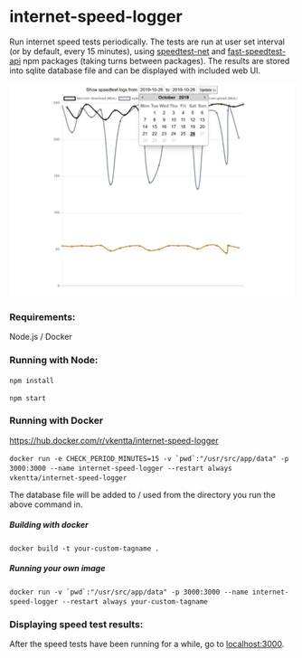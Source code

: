 # internet-speed-logger
Run internet speed tests periodically.
The tests are run at user set interval (or by default, every 15 minutes), using [speedtest-net](https://www.npmjs.com/package/speedtest-net) and [fast-speedtest-api](https://www.npmjs.com/package/fast-speedtest-api) npm packages (taking turns between packages). The results are stored into sqlite database file and can be displayed with included web UI.

![Internet speed history graph](screenshot.png)

### Requirements:
Node.js / Docker

### Running with Node:
``npm install``

``npm start``

### Running with Docker
https://hub.docker.com/r/vkentta/internet-speed-logger

``docker run -e CHECK_PERIOD_MINUTES=15 -v `pwd`:"/usr/src/app/data" -p 3000:3000 --name internet-speed-logger --restart always vkentta/internet-speed-logger``

The database file will be added to / used from the directory you run the above command in.

##### Building with docker

``docker build -t your-custom-tagname .``

##### Running your own image

``docker run -v `pwd`:"/usr/src/app/data" -p 3000:3000 --name internet-speed-logger --restart always your-custom-tagname``

### Displaying speed test results:
After the speed tests have been running for a while, go to [localhost:3000](http://localhost:3000).

